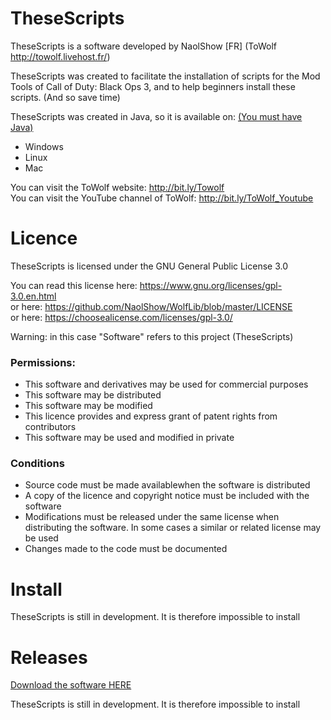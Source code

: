 # TheseScripts
TheseScripts is a software developed by NaolShow [FR] (ToWolf http://towolf.livehost.fr/)

TheseScripts was created to facilitate the installation of scripts for the Mod Tools of Call of Duty: Black Ops 3,
and to help beginners install these scripts. (And so save time)

TheseScripts was created in Java, so it is available on: [(You must have Java)](https://www.java.com/)
- Windows
- Linux
- Mac

You can visit the ToWolf website: http://bit.ly/Towolf                                                     
You can visit the YouTube channel of ToWolf: http://bit.ly/ToWolf_Youtube         
                                                                             
# Licence                                         
                                         
TheseScripts is licensed under the GNU General Public License 3.0                                         
                                         
You can read this license here: https://www.gnu.org/licenses/gpl-3.0.en.html                                         
or here: https://github.com/NaolShow/WolfLib/blob/master/LICENSE                                         
or here: https://choosealicense.com/licenses/gpl-3.0/                                         
         
Warning: in this case "Software" refers to this project (TheseScripts)
         
### Permissions:                                                                                  
- This software and derivatives may be used for commercial purposes                                         
- This software may be distributed                                                                                  
- This software may be modified                                         
- This licence provides and express grant of patent rights from contributors                                         
- This software may be used and modified in private                                         
                                         
### Conditions                                         
- Source code must be made availablewhen the software is distributed                                         
- A copy of the licence and copyright notice must be included with the software                                         
- Modifications must be released under the same license when distributing the software. In some cases a similar or related license may be used                                         
- Changes made to the code must be documented                                         
                                         
# Install                                                                                                                              
                                                                                                                  
TheseScripts is still in development. It is therefore impossible to install                                                                                   
# Releases

[Download the software HERE](https://github.com/NaolShow/TheseScripts/releases)

TheseScripts is still in development. It is therefore impossible to install
